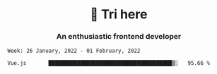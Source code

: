<h1 align="center">👋 Tri here</h1>
<h3 align="center">An enthusiastic frontend developer</h3>

<!--START_SECTION:waka-->
```text
Week: 26 January, 2022 - 01 February, 2022

Vue.js       ███████████████████████████████████████▒░   95.66 % 
```
<!--END_SECTION:waka-->
